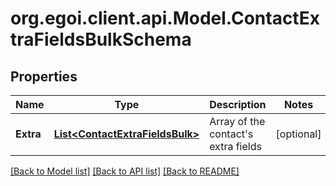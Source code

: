 # org.egoi.client.api.Model.ContactExtraFieldsBulkSchema
## Properties

Name | Type | Description | Notes
------------ | ------------- | ------------- | -------------
**Extra** | [**List&lt;ContactExtraFieldsBulk&gt;**](ContactExtraFieldsBulk.md) | Array of the contact&#39;s extra fields | [optional] 

[[Back to Model list]](../README.md#documentation-for-models) [[Back to API list]](../README.md#documentation-for-api-endpoints) [[Back to README]](../README.md)

